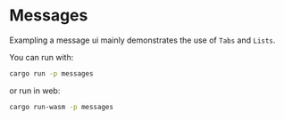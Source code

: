 # Messages

Exampling a message ui mainly demonstrates the use of `Tabs` and `Lists`.

You can run with:

``` sh
cargo run -p messages
```

or run in web:
``` sh
cargo run-wasm -p messages
```